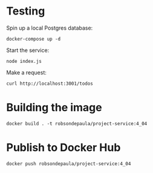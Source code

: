 # Testing
Spin up a local Postgres database:
```
docker-compose up -d
```
Start the service:
```
node index.js
```
Make a request:
```
curl http://localhost:3001/todos
```

# Building the image
```
docker build . -t robsondepaula/project-service:4_04
```
# Publish to Docker Hub
```
docker push robsondepaula/project-service:4_04
```
